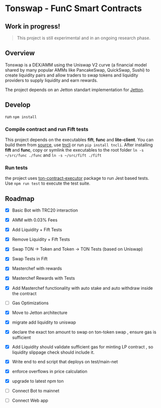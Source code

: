 # Tonswap - FunC Smart Contracts

## Work in progress!

> This project is still experimental and in an ongoing research phase.

## Overview

Tonswap is a DEX/AMM using the Uniswap V2 curve (a financial model shared by many popular AMMs like PancakeSwap, QuickSwap, Sushi) to create liquidity pairs and allow traders to swap tokens and liquidity providers to supply liquidity and earn rewards.

The project depends on an Jetton standart implementation for [Jetton](https://github.com/ton-blockchain/token-contract/tree/jettons/ft).

## Develop

run `npm install`

### Compile contract and run Fift tests

This project depends on the executables **fift**, **func** and **lite-client**. You can build them from [source](https://ton.org/docs/#/howto/getting-started), use [tncli](https://github.com/disintar/tncli) or run `pip install tncli`. After installing **fift** and **func**, copy or symlink the executables to the root folder `ln -s ~/src/func ./func` and `ln -s ~/src/fift ./fift`

### Run tests

the project uses [ton-contract-executor](https://github.com/tonwhales/ton-contract-executor) package to run Jest based tests.
Use `npm run test` to execute the test suite.

## Roadmap

-   [x] Basic Bot with TRC20 interaction
-   [x] AMM with 0.03% Fees
-   [x] Add Liquidity + Fift Tests
-   [x] Remove Liquidity + Fift Tests
-   [x] Swap TON -> Token and Token -> TON Tests (based on Uniswap)
-   [x] Swap Tests in Fift
-   [x] Masterchef with rewards
-   [x] Masterchef Rewards with Tests
-   [x] Add Masterchef functionality with auto stake and auto withdraw inside the contract
-   [ ] Gas Optimizations
-   [x] Move to Jetton architecture

-   [x] migrate add liquidity to uniswap
-   [x] declare the exact ton amount to swap on ton-token swap , ensure gas is sufficient
-   [x] Add Liquidity should validate sufficient gas for minting LP contract , so liquidity slippage check should include it.
-   [x] Write end to end script that deploys on test/main-net
-   [x] enforce overflows in price calculation
-   [x] upgrade to latest npm ton
-   [ ] Connect Bot to mainnet
-   [ ] Connect Web app
